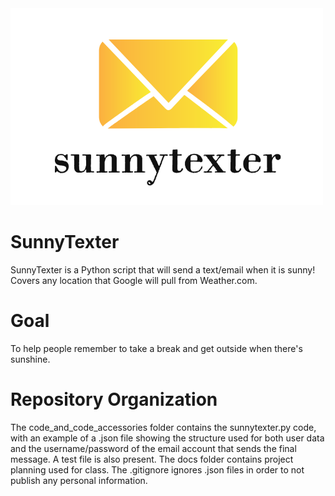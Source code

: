 <img src="https://github.com/cwangen/SunnyTexter/blob/27a83665368cd3fcfc73d357326dee4d89d593a7/docs/sunnylogo.PNG" width="500">

# SunnyTexter
SunnyTexter is a Python script that will send a text/email when it is sunny! Covers any location that Google will pull from Weather.com.

# Goal 
To help people remember to take a break and get outside when there's sunshine.

# Repository Organization
The code_and_code_accessories folder contains the sunnytexter.py code, with an example of a .json file showing the structure used for both user data and the username/password of the email account that sends the final message. A test file is also present. The docs folder contains project planning used for class. The .gitignore ignores .json files in order to not publish any personal information.
